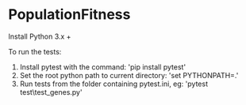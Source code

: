 # PopulationFitness

Install Python 3.x +

To run the tests:
1. Install pytest with the command: 'pip install pytest'
2. Set the root python path to current directory: 'set PYTHONPATH=.'
3. Run tests from the folder containing pytest.ini, eg: 'pytest test\\test_genes.py'
